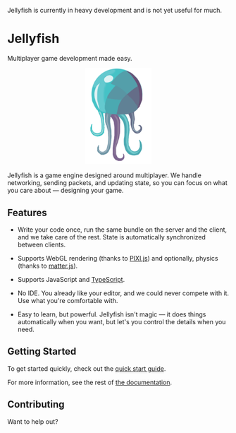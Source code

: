 Jellyfish is currently in heavy development
and is not yet useful for much.

# Jellyfish

Multiplayer game development made easy.

<div align="center">
    <img src="./docs/assets/jellyfish.png" width=150 />
</div>

Jellyfish is a game engine designed around multiplayer.
We handle networking, sending packets, and updating state,
so you can focus on what you care about —
designing your game.

## Features

- Write your code once,
run the same bundle on the server and the client,
and we take care of the rest.
State is automatically synchronized between clients.

- Supports WebGL rendering
(thanks to [PIXI.js](https://www.pixijs.com/))
and optionally, physics
(thanks to [matter.js](https://brm.io/matter-js/)).

- Supports JavaScript and [TypeScript](https://www.typescriptlang.org/).

- No IDE. You already like your editor,
and we could never compete with it.
Use what you're comfortable with.

- Easy to learn, but powerful.
Jellyfish isn't magic
— it does things automatically when you want,
but let's you control the details when you need.

## Getting Started

To get started quickly, check out the [quick start guide](./docs/use/articles/quick-start.md).

For more information,
see the rest of [the documentation](./docs/use/use.md).

## Contributing

Want to help out?
